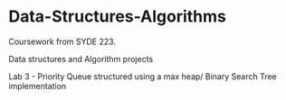 # Data-Structures-Algorithms
Coursework from SYDE 223.

Data structures and Algorithm projects

Lab 3 - Priority Queue structured using a max heap/ Binary Search Tree implementation
